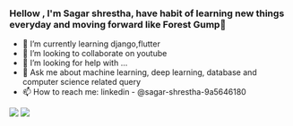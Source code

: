 ### Hellow , I'm Sagar shrestha, have habit of learning new things everyday and moving forward like Forest Gump👋

- 🌱 I’m currently learning django,flutter
- 👯 I’m looking to collaborate on youtube
- 🤔 I’m looking for help with ...
- 💬 Ask me about machine learning, deep learning, database and computer science related query
- 📫 How to reach me: linkedin - @sagar-shrestha-9a5646180


<img src="https://github-readme-stats.vercel.app/api?username=sagarshrestha12&include_all_commits=true">

<img src="https://github-readme-stats.vercel.app/api/top-langs/?username=sagarshrestha12&layout=compact">
